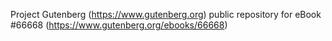 Project Gutenberg (https://www.gutenberg.org) public repository for
eBook #66668 (https://www.gutenberg.org/ebooks/66668)
